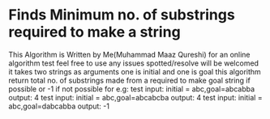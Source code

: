 # Finds Minimum no. of substrings required to make a string
This Algorithm is Written by Me(Muhammad Maaz Qureshi) for an online algorithm test feel free to use any issues spotted/resolve will be welcomed
it takes two strings as arguments one is initial and one is goal
this algorithm return total no. of substrings made from a required to make goal string if possible or -1 if not possible for e.g:
test input: initial = abc,goal=abcabba
output: 4
test input: initial = abc,goal=abcabcba
output: 4
test input: initial = abc,goal=dabcabba
output: -1
